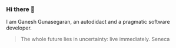 ### Hi there 👋

I am Ganesh Gunasegaran, an autodidact and a pragmatic software developer. 

> The whole future lies in uncertainty: live immediately. Seneca
